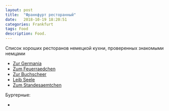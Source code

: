 ```yaml
---
layout: post
title:  "Франкфурт ресторанный"
date:   2018-10-19 18:20:51 
categories: Frankfurt
tags: Food
description: Food.
---
```

Cписок хороших ресторанов немецкой кухни, проверенных знакомыми немцами 

* [Zur Germania][dr-zur]
* [Zum Feuerraedchen][dr-zum]
* [Zur Buchscheer][dr-buch]
* [Leib Seele][dr-leib]
* [Zum Standesaemtchen][dr-stand]

Бургерные:
* [Der Fette Bulle]: [dr-fette]


[dr-fichte]: http://www.fichtekraenzi.de
[dr-zur]: http://www.zur-germania.de
[dr-zum]: http://www.zum-feuerraedchen.de
[dr-buch]: https://www.buchscheer.de
[dr-leib]: http://leibundseele-frankfurt.de
[dr-stand]: https://www.zum-standesaemtchen.de
[dr-fette]: https://derfettebulle.squarespace.com/
[dr-jamys]: http://www.jamysburger.de/
[dr-fletch]: https://www.fletchers-betterburger.de/